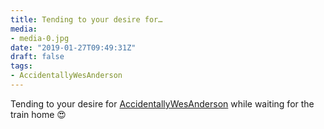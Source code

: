 ```yaml
---
title: Tending to your desire for…
media:
- media-0.jpg
date: "2019-01-27T09:49:31Z"
draft: false
tags:
- AccidentallyWesAnderson
---
```

Tending to your desire for [AccidentallyWesAnderson](/tags/accidentallywesanderson) while waiting for the train home 😍
